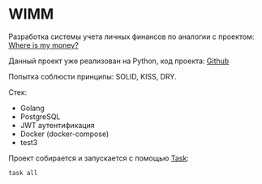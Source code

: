 # WIMM

Разработка системы учета личных финансов по аналогии с проектом: <a href="https://whereismymoney.fun/">Where is my money?</a>

Данный проект уже реализован на Python, код проекта: <a href="https://github.com/DamirBashirov/WhereIsMyMoney">Github</a>

Попытка соблюсти принципы: SOLID, KISS, DRY.

Стек:
* Golang
* PostgreSQL
* JWT аутентификация
* Docker (docker-compose)
* test3

Проект собирается и запускается с помощью <a href="https://taskfile.dev">Task</a>:
```
task all
```